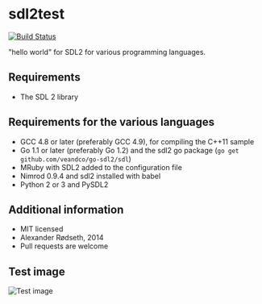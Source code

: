 sdl2test
========

[![Build Status](https://travis-ci.org/xyproto/sdl2test.svg?branch=master)](https://travis-ci.org/xyproto/sdl2test)
<!-- [![Build Status](https://drone.io/github.com/xyproto/browserspeak/status.png)](https://drone.io/github.com/xyproto/browserspeak/latest) -->

"hello world" for SDL2 for various programming languages.

Requirements
------------

* The SDL 2 library

Requirements for the various languages
--------------------------------------
* GCC 4.8 or later (preferably GCC 4.9), for compiling the C++11 sample
* Go 1.1 or later (preferably Go 1.2) and the sdl2 go package (`go get github.com/veandco/go-sdl2/sdl`)
* MRuby with SDL2 added to the configuration file
* Nimrod 0.9.4 and sdl2 installed with babel
* Python 2 or 3 and PySDL2

Additional information
----------------------

* MIT licensed
* Alexander Rødseth, 2014
* Pull requests are welcome

Test image
----------

![Test image](https://raw.githubusercontent.com/xyproto/sdl2test/master/img/boxes.png "Test image")

